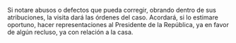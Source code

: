 Si notare abusos o defectos que pueda corregir, obrando dentro de sus atribuciones, la visita dará las órdenes del caso.
Acordará, si lo estimare oportuno, hacer representaciones al Presidente de la República, ya en favor de algún recluso, ya con relación a la casa.
